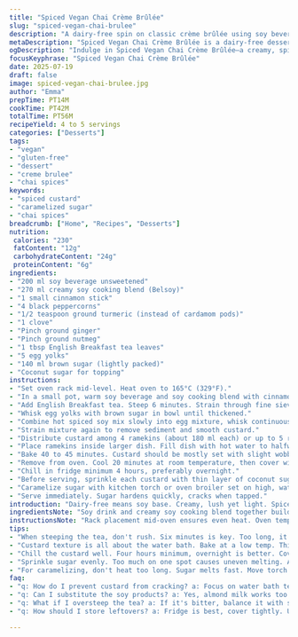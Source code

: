 ```yaml
---
title: "Spiced Vegan Chai Crème Brûlée"
slug: "spiced-vegan-chai-brulee"
description: "A dairy-free spin on classic crème brûlée using soy beverage and creamy soy cooking blend. Infused with chai spices—cinnamon, black peppercorn, cardamom, clove, ginger, and nutmeg—plus a splash of English Breakfast tea. Egg yolks and brown sugar make the custard base. Baked gently in a water bath until set, chilled thoroughly, then topped with caramelized sugar. Five servings. Slightly adjusted spice quantities and cooking times to tweak texture. Cardamom pods swapped for ground turmeric for earthiness. Coconut sugar replaces regular sugar for topping, adding a deeper caramel note."
metaDescription: "Spiced Vegan Chai Crème Brûlée is a dairy-free dessert infused with chai spices. A unique twist on classic crème brûlée, indulgent yet light."
ogDescription: "Indulge in Spiced Vegan Chai Crème Brûlée—a creamy, spiced dessert without dairy. Layers of flavor, a caramel topping. A unique twist!"
focusKeyphrase: "Spiced Vegan Chai Crème Brûlée"
date: 2025-07-19
draft: false
image: spiced-vegan-chai-brulee.jpg
author: "Emma"
prepTime: PT14M
cookTime: PT42M
totalTime: PT56M
recipeYield: 4 to 5 servings
categories: ["Desserts"]
tags:
- "vegan"
- "gluten-free"
- "dessert"
- "creme brulee"
- "chai spices"
keywords:
- "spiced custard"
- "caramelized sugar"
- "chai spices"
breadcrumb: ["Home", "Recipes", "Desserts"]
nutrition: 
 calories: "230"
 fatContent: "12g"
 carbohydrateContent: "24g"
 proteinContent: "6g"
ingredients:
- "200 ml soy beverage unsweetened"
- "270 ml creamy soy cooking blend (Belsoy)"
- "1 small cinnamon stick"
- "4 black peppercorns"
- "1/2 teaspoon ground turmeric (instead of cardamom pods)"
- "1 clove"
- "Pinch ground ginger"
- "Pinch ground nutmeg"
- "1 tbsp English Breakfast tea leaves"
- "5 egg yolks"
- "140 ml brown sugar (lightly packed)"
- "Coconut sugar for topping"
instructions:
- "Set oven rack mid-level. Heat oven to 165°C (329°F)."
- "In a small pot, warm soy beverage and soy cooking blend with cinnamon, peppercorns, clove, turmeric, ginger, nutmeg. Heat until just boiling, then remove from heat."
- "Add English Breakfast tea. Steep 6 minutes. Strain through fine sieve."
- "Whisk egg yolks with brown sugar in bowl until thickened."
- "Combine hot spiced soy mix slowly into egg mixture, whisk continuously."
- "Strain mixture again to remove sediment and smooth custard."
- "Distribute custard among 4 ramekins (about 180 ml each) or up to 5 ramekins (125 ml each)."
- "Place ramekins inside larger dish. Fill dish with hot water to halfway up ramekin sides, careful not to splash in custard."
- "Bake 40 to 45 minutes. Custard should be mostly set with slight wobble in center."
- "Remove from oven. Cool 20 minutes at room temperature, then cover with plastic wrap."
- "Chill in fridge minimum 4 hours, preferably overnight."
- "Before serving, sprinkle each custard with thin layer of coconut sugar."
- "Caramelize sugar with kitchen torch or oven broiler set on high, watching closely, until sugar bubbles and turns amber."
- "Serve immediately. Sugar hardens quickly, cracks when tapped."
introduction: "Dairy-free means soy base. Creamy, lush yet light. Spices punch chai vibes: cinnamon, pepper, clove, turmeric replacing cardamom adds earth. Tea steeped in heat, infuses aroma. Yolks and sugar blend custard magic. Water bath keeps custard silky — no cracks, no bubbles, just smooth set. Brown sugar gives richness, coconut sugar caramelizes sending burnt-sugar fragrance. Bake gently, patience key. Cool well, then torching time for signature crackle sugar crust. Choppy spice notes, warm and cozy. Not the usual vanilla but chai, smoky, layered. Simple ingredients, complex flavors. Vegan, gluten-free, allergen-conscious. Feed 4 or 5, snapping pictures, cracking sugar crusts with forks. Time shifts slightly to lock custard texture. Flavor swap—turmeric for cardamom—makes it unexpected. Experiment with sugar types, don’t skimp on chilling. Sweet, spiced, satisfying."
ingredientsNote: "Soy drink and creamy soy cooking blend together build creaminess without lactose or dairy. Cinnamon stick for woody spice, black peppercorns add mild heat. Turmeric grounds replace cardamom pods—warmer, earthier, less floral, hint of bitterness to balance sweetness. Clove whole for aroma; ground ginger and nutmeg pinch add depth. English Breakfast tea gives base herbal complexity. Egg yolks emulsify, enrich custard. Brown sugar—lightly packed—slightly changes sweetness profile, more molasses notes. Coconut sugar topping adds caramel undertones, melts differently from granulated sugar, but still creates crispy layer. Allergen-free tweaks keep intact layers of flavor without added nuts, gluten, or dairy. Measure spices precisely, fresh ingredients best. Tea steep time important—oversteep turns bitter. Straining custard removes spice bits for smooth mouthfeel."
instructionsNote: "Rack placement mid-oven ensures even heat. Oven temp lowered slightly to 165°C slows custard cooking, keeps texture smooth. Heat milk base gently until near boil, not roiling. Infuse spices and tea off heat for max flavor without bitterness. Whisk yolks and brown sugar long enough to dissolve sugar, lighten color. Gradually temper eggs with warm soya mixture to avoid scrambling. Double straining custard helps prevent lumps from spices or coagulated eggs. Ramekins placed in water bath prevents edges from cooking too fast. Water should be hot but not boiling; simmering bubbles disrupt custard. Bake 40-45 minutes, test with gentle jiggle; custard should still jiggle slightly near center. Cool 20 minutes before covering to avoid condensation. Chill minimum 4 hours; longer if possible. Sprinkle coconut sugar evenly to prevent clumping; torch from center outwards. Caramelize sugar fast to avoid heating custard below. Serve at once, sugar hard but brittle."
tips:
- "When steeping the tea, don't rush. Six minutes is key. Too long, it turns bitter. Remove leaves carefully. Strain well."
- "Custard texture is all about the water bath. Bake at a low temp. This way edges won't bake too fast. Slow baking, silky custard."
- "Chill the custard well. Four hours minimum, overnight is better. Cover with plastic wrap to avoid condensation ruining the top."
- "Sprinkle sugar evenly. Too much on one spot causes uneven melting. Aim for thin, uniform layer. Watch when torching."
- "For caramelizing, don't heat too long. Sugar melts fast. Move torch around. Don't stop until it bubbles and turns amber."
faq:
- "q: How do I prevent custard from cracking? a: Focus on water bath technique. Water shouldn't boil, just gently simmer. Bake slow."
- "q: Can I substitute the soy products? a: Yes, almond milk works too. Different flavor though, but still rich. Adjust for creaminess."
- "q: What if I oversteep the tea? a: If it's bitter, balance it with sweetener later. More sugar can help. But prefer timing right."
- "q: How should I store leftovers? a: Fridge is best, cover tightly. Use within two days for optimal texture. Chilled, but can soften."

---
```

